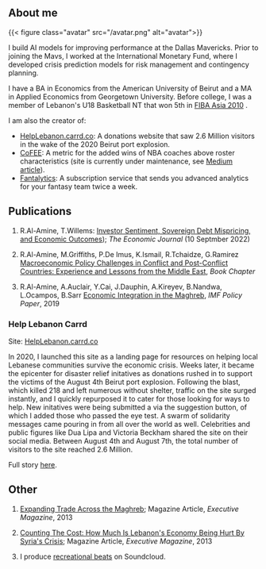 ## About me

{{< figure class="avatar" src="/avatar.png" alt="avatar">}}

I build AI models for improving performance at the Dallas Mavericks. Prior to joining the Mavs, I worked at the International Monetary Fund, where I developed crisis prediction models for risk management and contingency planning.

I have a BA in Economics from the American University of Beirut and a MA in Applied Economics from Georgetown University. Before college, I was a member of Lebanon's U18 Basketball NT that won 5th in [FIBA Asia 2010](https://basketball.asia-basket.com/player/Ramzy-Al-Amine/Lebanon/Lebanese-U18-National-Team/204964) . 

I am also the creator of:
  * [HelpLebanon.carrd.co](https://helplebanon.carrd.co): A donations website that saw 2.6 Million visitors in the wake of the 2020 Beirut port explosion.
  * [CoFEE](http://nbacoacheffects.com/): A metric for the added wins of NBA coaches above roster characteristics (site is currently under maintenance, see [Medium article](https://towardsdatascience.com/quantifying-the-contribution-of-nba-coaches-using-fixed-effects-56f77f22153a)).
  * [Fantalytics](https://fantalytics.app): A subscription service that sends you advanced analytics for your fantasy team twice a week.

## Publications

  1. R.Al-Amine, T.Willems: [Investor Sentiment, Sovereign Debt Mispricing, and Economic Outcomes](https://doi.org/10.1093/ej/ueac067)); _The Economic Journal_ (10 Septmber 2022)

  2. R.Al-Amine, M.Griffiths, P.De Imus, K.Ismail, R.Tchaidze, G.Ramirez [Macroeconomic Policy Challenges in Conflict and Post-Conflict Countries: Experience and Lessons from the Middle East](https://oxford.universitypressscholarship.com/view/10.1093/oso/9780198853091.001.0001/oso-9780198853091-chapter-19), _Book Chapter_

  3. R.Al-Amine, A.Auclair, Y.Cai, J.Dauphin, A.Kireyev, B.Nandwa, L.Ocampos, B.Sarr [Economic Integration in the Maghreb](https://www.imf.org/en/Publications/Departmental-Papers-Policy-Papers/Issues/2019/02/08/Economic-Integration-in-the-Maghreb-An-Untapped-Source-of-Growth-46273), *IMF Policy Paper*, 2019



### Help Lebanon Carrd

Site: [HelpLebanon.carrd.co](https://helplebanon.carrd.co/) 

In 2020, I launched this site as a landing page for resources on helping local Lebanese communities survive the economic crisis. Weeks later, it became the epicenter for disaster relief initatives as donations rushed in to support the victims of the August 4th Beirut port explosion. Following the blast, which killed 218 and left numerous without shelter, traffic on the site surged instantly, and I quickly repurposed it to cater for those looking for ways to help. New initatives were being submitted a via the suggestion button, of which I added those who passed the eye test. A swarm of solidarity messages came pouring in from all over the world as well. Celebrities and public figures like Dua Lipa and Victoria Beckham shared the site on their social media. Between August 4th and August 7th, the total number of visitors to the site reached 2.6 Million.

Full story [here](https://docs.google.com/presentation/d/175wsn-18PNyWML7TmsUDiRTSIEaD7EgCVGfOKM4Kihc/edit?usp=sharing). 

## Other

1. [Expanding Trade Across the Maghreb](https://blogs.imf.org/2019/04/23/expanding-trade-across-the-maghreb/); Magazine Article, *Executive Magazine*, 2013

2. [Counting The Cost: How Much Is Lebanon's Economy Being Hurt By Syria's Crisis](https://www.executive-magazine.com/economics-policy/lebanon-syria-crisis); Magazine Article, *Executive Magazine*, 2013

3. I produce [recreational beats](https://soundcloud.com/ramsesmakesbeats/sets/albominati) on Soundcloud.  

<!-- ---

## Awards


Year | Award | Category
-----|-------|--------
2010 |   | Won Outstanding Lead Actor in a miniseries or a movie
2018 | IMF Innovation | Won Innovation Champion 
2010 | FIBA | Selected on the Lebanese Under-18 National Team

--- -->

